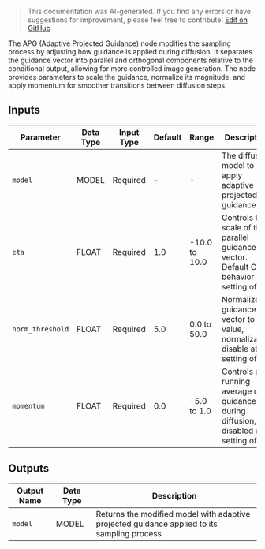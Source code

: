 > This documentation was AI-generated. If you find any errors or have suggestions for improvement, please feel free to contribute! [Edit on GitHub](https://github.com/Comfy-Org/embedded-docs/blob/main/comfyui_embedded_docs/docs/APG/en.md)

The APG (Adaptive Projected Guidance) node modifies the sampling process by adjusting how guidance is applied during diffusion. It separates the guidance vector into parallel and orthogonal components relative to the conditional output, allowing for more controlled image generation. The node provides parameters to scale the guidance, normalize its magnitude, and apply momentum for smoother transitions between diffusion steps.

## Inputs

| Parameter | Data Type | Input Type | Default | Range | Description |
|-----------|-----------|------------|---------|-------|-------------|
| `model` | MODEL | Required | - | - | The diffusion model to apply adaptive projected guidance to |
| `eta` | FLOAT | Required | 1.0 | -10.0 to 10.0 | Controls the scale of the parallel guidance vector. Default CFG behavior at a setting of 1. |
| `norm_threshold` | FLOAT | Required | 5.0 | 0.0 to 50.0 | Normalize guidance vector to this value, normalization disable at a setting of 0. |
| `momentum` | FLOAT | Required | 0.0 | -5.0 to 1.0 | Controls a running average of guidance during diffusion, disabled at a setting of 0. |

## Outputs

| Output Name | Data Type | Description |
|-------------|-----------|-------------|
| `model` | MODEL | Returns the modified model with adaptive projected guidance applied to its sampling process |
